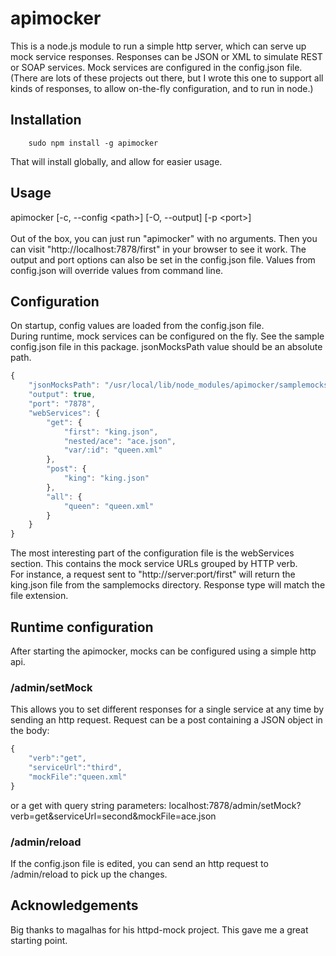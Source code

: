 # apimocker
This is a node.js module to run a simple http server, which can serve up mock service responses.
Responses can be JSON or XML to simulate REST or SOAP services.
Mock services are configured in the config.json file.
(There are lots of these projects out there, but I wrote this one to support all kinds of responses,
to allow on-the-fly configuration, and to run in node.)

## Installation
		sudo npm install -g apimocker
That will install globally, and allow for easier usage.

## Usage
apimocker [-c, --config \<path\>] [-O, --output] [-p \<port\>]
<br/><br/>
Out of the box, you can just run "apimocker" with no arguments.
Then you can visit "http://localhost:7878/first" in your browser to see it work.
The output and port options can also be set in the config.json file. 
Values from config.json will override values from command line.

## Configuration
On startup, config values are loaded from the config.json file.  
During runtime, mock services can be configured on the fly.
See the sample config.json file in this package.
jsonMocksPath value should be an absolute path.
```js
{
    "jsonMocksPath": "/usr/local/lib/node_modules/apimocker/samplemocks/",
    "output": true,
    "port": "7878", 
    "webServices": {
        "get": {
            "first": "king.json",
            "nested/ace": "ace.json",
            "var/:id": "queen.xml"
        },
        "post": {
            "king": "king.json"
        },
        "all": {
            "queen": "queen.xml"
        }
    }
}
```
The most interesting part of the configuration file is the webServices section.
This contains the mock service URLs grouped by HTTP verb.  
For instance, a request sent to "http://server:port/first" will return the king.json file from the samplemocks directory.
Response type will match the file extension.

## Runtime configuration
After starting the apimocker, mocks can be configured using a simple http api.

### /admin/setMock
This allows you to set different responses for a single service at any time by sending an http request.
Request can be a post containing a JSON object in the body:
```js
{
	"verb":"get",
	"serviceUrl":"third",
	"mockFile":"queen.xml"
}
```		
		
or a get with query string parameters:
localhost:7878/admin/setMock?verb=get&serviceUrl=second&mockFile=ace.json

### /admin/reload
If the config.json file is edited, you can send an http request to /admin/reload to pick up the changes.

## Acknowledgements
Big thanks to magalhas for his httpd-mock project.  This gave me a great starting point.
